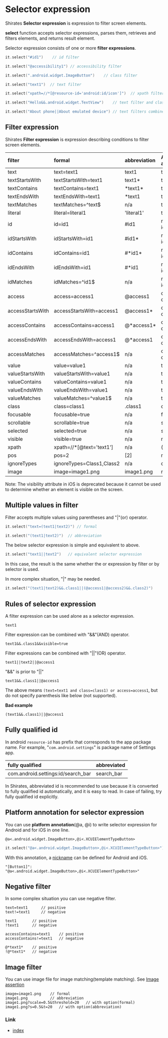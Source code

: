 # Selector expression

Shirates **Selector expression** is expression to filter screen elements.

**select** function accepts selector expressions, parses them, retrieves and filters elements, and returns result
element.

Selector expression consists of one or more **filter expressions**.

```kotlin
it.select("#id1")    // id filter

it.select("@accessibility1") // accessibility filter

it.select(".android.widget.ImageButton")    // class filter

it.select("text1")  // text filter

it.select("xpath=//*[@resource-id='android:id/icon']")  // xpath filter

it.select("Hello&&.android.widget.TextView")    // text filter and class filter combined with "&&"(and) operator

it.select("About phone||About emulated device") // text filters combined with "||"(or) operator
```

## Filter expression

Shirates **Filter expression** is expression describing conditions to filter screen elements.

| filter           | formal                    | abbreviation | Android attribute | iOS attribute | remarks    |
|:-----------------|:--------------------------|:-------------|:------------------|:--------------|:-----------|
| text             | text=text1                | text1        | text              | label         |            |
| textStartsWith   | textStartsWith=text1      | text1*       | text              | label         |            |
| textContains     | textContains=text1        | \*text1*     | text              | label         |            |
| textEndsWith     | textEndsWith=text1        | *text1       | text              | label         |            |
| textMatches      | textMatches=^text$        | n/a          | text              | label         |            |
| literal          | literal=literal1          | 'literal1'   | text              | label         |            |
| id               | id=id1                    | #id1         | resource-id       | name          |            |
| idStartsWith     | idStartsWith=id1          | #id1*        | resource-id       | name          |            |
| idContains       | idContains=id1            | #\*id1*      | resource-id       | name          |            |
| idEndsWith       | idEndsWith=id1            | #*id1        | resource-id       | name          |            |
| idMatches        | idMatches=^id1$           | n/a          | resource-id       | name          |            |
| access           | access=access1            | @access1     | content-desc      | name          |            |
| accessStartsWith | accessStartsWith=access1  | @access1*    | content-desc      | name          |            |
| accessContains   | accessContains=access1    | @\*access1*  | content-desc      | name          |            |
| accessEndsWith   | accessEndsWith=access1    | @*access1    | content-desc      | name          |            |
| accessMatches    | accessMatches=^access1$   | n/a          | content-desc      | name          |            |
| value            | value=value1              | n/a          | text              | value         |            |
| valueStartsWith  | valueStartsWith=value1    | n/a          | text              | value         |            |
| valueContains    | valueContains=value1      | n/a          | text              | value         |            |
| valueEndsWith    | valueEndsWith=value1      | n/a          | text              | value         |            |
| valueMatches     | valueMatches=^value1$     | n/a          | text              | value         |            |
| class            | class=class1              | .class1      | class             | type          |            |
| focusable        | focusable=true            | n/a          | focusable         | n/a           |            |
| scrollable       | scrollable=true           | n/a          | scrollable        | n/a           |            |
| selected         | selected=true             | n/a          | selected          | n/a           |            |
| visible          | visible=true              | n/a          | n/a               | visible       | deprecated |
| xpath            | xpath=//*[@text='text1']  | n/a          | (arbitrary)       | (arbitrary)   |            |
| pos              | pos=2                     | [2]          | n/a               | n/a           |            |
| ignoreTypes      | ignoreTypes=Class1,Class2 | n/a          | class             | type          |            |
| image            | image=image1.png          | image1.png   | n/a               | n/a           |            |

Note: The visibility attribute in iOS is deprecated because it cannot be used to determine whether an element is visible
on the screen.

## Multiple values in filter

Filter accepts multiple values using parentheses and "|"(or) operator.

```kotlin
it.select("text=(text1|text2)") // formal

it.select("(text1|text2)")  // abbreviation
```

The below selector expression is simple and equivalent to above.

```kotlin
it.select("text1||text2")   // equivalent selector expression
```

In this case, the result is the same whether the or expression by filter or by selector is used.

In more complex situation, "|" may be needed.

```kotlin
it.select("(text1|text2)&&.class1||(@access1|@access2)&&.class2)")
```

## Rules of selector expression

A filter expression can be used alone as a selector expression.

```
text1
```

Filter expression can be combined with "&&"(AND) operator.

```
text1&&.class1&&visible=true
```

Filter expressions can be combined with "||"(OR) operator.

```
text1||text2||@access1
```

"&&" is prior to "||"

```
text1&&.class1||@access1
```

The above means `(text=text1 and class=class1) or access=access1`, but do not specify parenthesis like below (not
supported).

**Bad example**

```
(text1&&.class1)||@access1
```

## Fully qualified id

In android `resource-id` has prefix that corresponds to the app package name. For example, "`com.android.settings`" is
package name of Settings app.

| fully qualified                    | abbreviated |
|:-----------------------------------|:------------|
| com.android.settings:id/search_bar | search_bar  |

In Shirates, abbreviated id is recommended to use because it is converted to fully qualified id automatically, and it
is easy to read. In case of failing, try fully qualified id explicitly.

## Platform annotation for selector expression

You can use **platform annotation**(@a, @i) to write selector expression for Android and for iOS in one line.

```
@a<.android.widget.ImageButton>,@i<.XCUIElementTypeButton>
```

```kotlin
it.select("@a<.android.widget.ImageButton>,@i<.XCUIElementTypeButton>")
```

With this annotation, a [nickname](nickname/nickname.md) can be defined for Android and iOS.

```
"[Button1]": "@a<.android.widget.ImageButton>,@i<.XCUIElementTypeButton>"
```

## Negative filter

In some complex situation you can use negative filter.

```
text=text1      // positive
text!=text1     // negative

text1       // positive
!text1      // negative

accessContains=text1    // positive
accessContains!=text1   // negative

@*text1*    // positive
!@*text1*   // negative
```

## Image filter

You can use image file for image matching(template matching).
See [Image assertion](../function_property/asserting_image/image_assertion.md)

```
image=image1.png    // formal
image1.png          // abbreviation
image1.png?scale=0.5&threshold=20   // with option(formal)
image1.png?s=0.5&t=20   // with option(abbreviation)
```

### Link

- [index](../../index.md)
